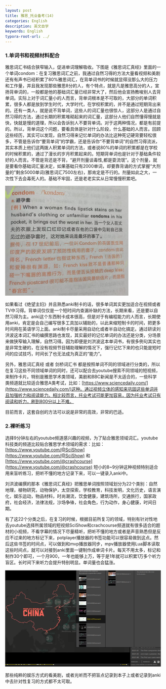 ```yaml
---
layout: post
title: 雅思_托业备考(14)
categories: English
description: 英文自学
keywords: English
typora-root-url: ../
---
```


### 1.单词书和视频材料配合

雅思词汇书结合狭窄输入，促进单词理解吸收。下图是《雅思词汇真经》里面的一个单词condom：在复习雅思词汇之前，我通过自然习得的方法大量看视频和美剧还有有声书已经积累了80%雅思词汇，在背单词书的时候就显得没那么大的压力和工作量，并且我发现那些雅思8分的人，有个特点，就是凡是雅思高分的人，宣扬背单词的，一般都是他的基础词汇量已经非常大了，然后他会宣扬教唆别人去背单词。实际上对于词汇量小的人而言，背单词根本是不可取的，大部分的单词积累，很多人都是放到学生时代，大学时代，在学校积累的，并不是通过短期背出来的。还有一类人，就是说不背单词，这些人的词汇量也很惊人，这部分人是通过自然习得的方法，通过长期的积累堆砌起来的词汇量，这部分人他们自然懂得慢就是快，快就是慢的道理，所以会告诉别人不要背单词。对于这两种情况，都是有前提的。所以，背单词这个问题，要看具体是针对什么阶段，什么基础的人而言。回顾这些经历，其实可以发现，自然习得来记忆单词的办法比这种死记硬背要轻松很多，不管是告诉你“要背单词”的学霸，还是告诉你“不要背单词”的自然习得流派，其实本质上他们这两拨人积累单词的方法，或者说80%的单词的积累都是在学校的时候积累的，通过了漫长的岁月积累起来的。短期背单词也是针对于基础条件较好的人而言。不管是背还是不背，“避开剂量谈毒性,都是耍流氓”。这个剂量，就是要看你基础词汇量决定，如果基础只有2000单词，却要靠背诵的方式掌握“大剂量的”剩余5000单词(雅思词汇7500左右)，那肯定是不行的。剂量如此之大，一次性下去会毒死人的。基础不牢固，还是老老实实从日常慢慢积累吧。

![Typora_hojUwHdCSC](/images/posts/Typora_hojUwHdCSC-1676867996529-1.png)



如果看过《绝望主妇》并且熟悉anki制卡的话，很多单词其实更加适合在视频或者TV中习得。背单词仅仅是一个短时间内查漏补缺的方法，长期来看，还是要以自然习得为主。anki这个东西制卡成本很高，但是对于有编程能力的人而言，长期使用anki，肯定是会自己编写很多工具加以辅助的，以此来缩短制卡的时间，把更多时间用在英语学习上面。anki制卡尽量采用自动化或者半自动化搞定。通过研读刘洪波这本词汇书的编撰思路也发现，其实最好的记忆单词的办法还是分类，分场景来做狭窄输入理解，自然习得。因为即便是刘洪波这本单词书，有很多例句其实也是非常生硬的，在没有视频节目辅助理解的情况下，强行记忆下来的也只能是短时间的应试技巧，时间长了也无法成为真正的“能力”。

另外，雅思词汇真经 或者 剑桥词汇书 都是按照单词不同的领域进行分类的，所以在复习这些不同领域单词的同时，还可以配合去youtube搜索不同领域的短视频，来制作卡片。特别是雅思学术类领域，美剧和BBC新闻是不太适合的，一些科学类频道就比较适合雅思A类考试，比如：[https://www.sciencedaily.com/](https://www.sciencedaily.com/)这种。通过视频立体的感知来巩固这些单词并且加强听力和阅读能力。相比较而言，托业考试可能更加容易，因为托业考试只有阅读和听力，刷到800分以上不难。

目前而言，这套自创的方法可以说是非常的高效，非常的巴适。

### 2.裸听练习

选择9分钟左右的youtube频道感兴趣的视频，为了贴合雅思领域词汇。youtube科技类的频道比较贴合雅思学术领域的需求：比如：[https://www.youtube.com/@SciShow](https://www.youtube.com/@SciShow)    和   [https://www.youtube.com/@crashcourse](https://www.youtube.com/@crashcourse)   短小的8~9分钟这种视频特别适合用来盲听练习，把听不懂的地方记录下来，可以一键录入anki中。

刘洪波编撰的那本《雅思词汇真经》把雅思单词按照领域划分为22个类别：自然地理，植物研究，动物保护，太空探索，学校教育，科技发明，文化历史，语言演化，娱乐运动，物品材料，时尚潮流，饮食健康，建筑场所，交通旅行，国家政府，社会经济，法律法规，沙场争锋，社会角色，行为动作，身心健康，时间日期。

有了这22个分类之后，在复习的时候，根据目前所复习的领域，特别有针对性地去youtube选择所属领域的短视频SciShow和crachcourse频道就有很多适合的题材的小视频，不看字幕的情况下尽量精听，把听不懂的地方或者是声音熟悉但是反应不过来的地方标记下来，potplayer播放器的书签功能可以很容易做到这点。然后这些书签的时间点，可以做到和mvp播放器同步，mpv播放器使用Lua脚本读取这些时间点，就可以对接到anki里面一键制作成单词卡片。每天不用太多，标记和制作30个即可，一个月900，一年也能够上万，等于是1年就可以积累1万多个听力盲区。长时间下来听力会提升特别明显。单词量也会猛涨。

![Typora_PqPxZGTy5J](/images/posts/Typora_PqPxZGTy5J.png)

那些纯粹的娱乐方式的看美剧，或者光听而不把盲点记录到本子上或者记录到anki中去针对性复习的方式都不太可取。
